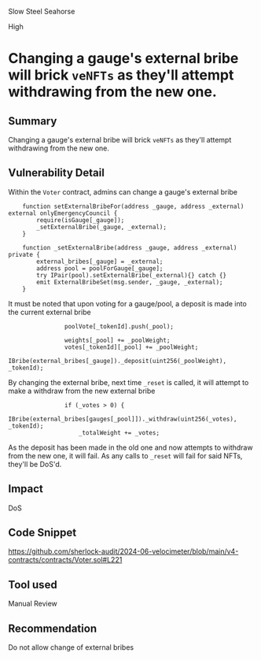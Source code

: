 Slow Steel Seahorse

High

# Changing a gauge's external bribe will brick `veNFTs` as they'll attempt withdrawing from the new one.

## Summary
Changing a gauge's external bribe will brick `veNFTs` as they'll attempt withdrawing from the new one.

## Vulnerability Detail
Within the `Voter` contract, admins can change a gauge's external bribe
```solidity
    function setExternalBribeFor(address _gauge, address _external) external onlyEmergencyCouncil {
        require(isGauge[_gauge]);
        _setExternalBribe(_gauge, _external);
    }

    function _setExternalBribe(address _gauge, address _external) private {
        external_bribes[_gauge] = _external;
        address pool = poolForGauge[_gauge];
        try IPair(pool).setExternalBribe(_external){} catch {}
        emit ExternalBribeSet(msg.sender, _gauge, _external);
    }
```

It must be noted that upon voting for a gauge/pool, a deposit is made into the current external bribe
```solidity
                poolVote[_tokenId].push(_pool);

                weights[_pool] += _poolWeight;
                votes[_tokenId][_pool] += _poolWeight;
                IBribe(external_bribes[_gauge])._deposit(uint256(_poolWeight), _tokenId);
```

By changing the external bribe, next time `_reset` is called, it will attempt to make a withdraw from the new external bribe
```solidity
                if (_votes > 0) {
                    IBribe(external_bribes[gauges[_pool]])._withdraw(uint256(_votes), _tokenId);
                    _totalWeight += _votes;
```

As the deposit has been made in the old one and now attempts to withdraw from the new one, it will fail.  As any calls to `_reset` will fail for said NFTs, they'll be DoS'd. 

## Impact
DoS

## Code Snippet
https://github.com/sherlock-audit/2024-06-velocimeter/blob/main/v4-contracts/contracts/Voter.sol#L221

## Tool used

Manual Review

## Recommendation
Do not allow change of external bribes